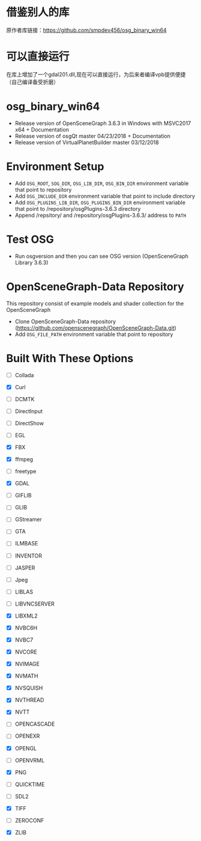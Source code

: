 # 借鉴别人的库
原作者库链接：https://github.com/smpdev456/osg_binary_win64
# 可以直接运行
在库上增加了一个gdal201.dll,现在可以直接运行，为后来者编译vpb提供便捷（自己编译备受折磨）
# osg_binary_win64
- Release version of OpenSceneGraph 3.6.3 in Windows with MSVC2017 x64 + Documentation
- Release version of osgQt master 04/23/2018 + Documentation
- Release version of VirtualPlanetBuilder master 03/12/2018
# Environment Setup
- Add `OSG_ROOT`, `SOG_DIR`, `OSG_LIB_DIR`, `OSG_BIN_DIR` environment variable that point to repository
- Add `OSG_INCLUDE_DIR` environment variable that point to include directory
- Add `OSG_PLUGINS_LIB_DIR`, `OSG_PLUGINS_BIN_DIR` environment variable that point to /repository/osgPlugins-3.6.3 directory
- Append /repsitory/ and /repository/osgPlugins-3.6.3/ address to `PATH` 
# Test OSG
- Run osgversion and then you can see OSG version (OpenSceneGraph Library 3.6.3)
# OpenSceneGraph-Data Repository
This repository consist of example models and shader collection for the OpenSceneGraph 
- Clone OpenSceneGraph-Data repository (https://github.com/openscenegraph/OpenSceneGraph-Data.git)
- Add `OSG_FILE_PATH` environment variable that point to repository 
# Built With These Options
- [ ] Collada
- [x] Curl
- [ ] DCMTK
- [ ] DirectInput
- [ ] DirectShow
- [ ] EGL
- [x] FBX
- [x] ffmpeg
- [ ] freetype
- [x] GDAL
- [ ] GIFLIB
- [ ] GLIB
- [ ] GStreamer
- [ ] GTA
- [ ] ILMBASE
- [ ] INVENTOR
- [ ] JASPER
- [ ] Jpeg
- [ ] LIBLAS
- [ ] LIBVNCSERVER
- [x] LIBXML2
- [x] NVBC6H
- [x] NVBC7
- [x] NVCORE
- [x] NVIMAGE
- [x] NVMATH
- [x] NVSQUISH
- [x] NVTHREAD
- [x] NVTT
- [ ] OPENCASCADE
- [ ] OPENEXR
- [x] OPENGL
- [ ] OPENVRML
- [x] PNG
- [ ] QUICKTIME
- [ ] SDL2
- [x] TIFF
- [ ] ZEROCONF
- [x] ZLIB

